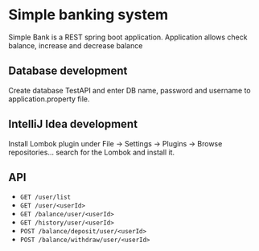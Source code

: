 Simple banking system
===========================================
Simple Bank is a REST spring boot application. Application allows check balance, increase and decrease balance

Database development
-------------------------------------------
Create database TestAPI and enter DB name, password and username to application.property file.

IntelliJ Idea development
-------------------------------------------
Install Lombok plugin under File -> Settings -> Plugins -> Browse repositories... search for the Lombok and install it.

API
-------------------------------------------
  * `GET /user/list`
  * `GET /user/<userId>`
  * `GET /balance/user/<userId>`
  * `GET /history/user/<userId>`
  * `POST /balance/deposit/user/<userId>`
  * `POST /balance/withdraw/user/<userId>`
